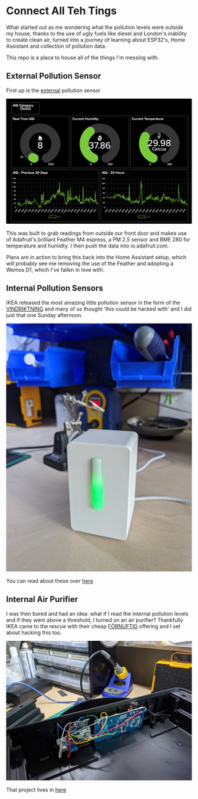 # Connect All Teh Tings

What started out as me wondering what the pollution levels were outside my house, thanks to the use of ugly fuels like diesel and London's inability to create clean air, turned into a journey of learning about ESP32's, Home Assistant and collection of pollution data. 

This repo is a place to house all of the things I'm messing with. 

## External Pollution Sensor

First up is the [external](https://github.com/danielcuthbert/Pollution-Sensor) pollution sensor

![](https://github.com/danielcuthbert/Pollution-Sensor/raw/main/img/adafruit.png)

This was built to grab readings from outside our front door and makes use of Adafruit's brilliant Feather M4 express, a PM 2.5 sensor and BME 280 for temperature and humidty. I then push the data into io.adafruit.com. 

Plans are in action to bring this back into the Home Assistant setup, which will probably see me removing the use of the Feather and adopting a Wemos D1, which I've fallen in love with. 

## Internal Pollution Sensors

IKEA released the most amazing little pollution sensor in the form of the [VINDRIKTNING](https://www.ikea.com/gb/en/p/vindriktning-air-quality-sensor-80515910/) and many of us thought 'this could be hacked with' and I did just that one Sunday afternoon. 

![](images/vindrikting.jpeg)

You can read about these over [here](https://github.com/danielcuthbert/home-assistant/tree/main/Vindrikting)

## Internal Air Purifier

I was then bored and had an idea: what if I read the internal pollution levels and if they went above a threshold, I turned on an air purifier? Thankfully IKEA came to the rescue with their cheap [FÖRNUFTIG](https://www.ikea.com/gb/en/p/foernuftig-air-purifier-black-40488065/) offering and I set about hacking this too. 

![](images/FORNUFTIG.jpeg)

That project lives in [here](https://github.com/danielcuthbert/home-assistant/tree/main/Fornuftig)
